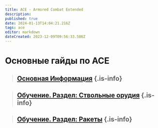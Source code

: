 ```yaml
---
title: ACE - Armored Combat Extended
description: 
published: true
date: 2024-01-13T14:04:21.216Z
tags: ace
editor: markdown
dateCreated: 2023-12-09T09:56:33.586Z
---
```


 # Основные гайды по ACE


> ##  [Основная Информация](/ACE/Основная_Информация) {.is-info} 



> ## [Обучение. Раздел: Ствольные орудия](/ACE/Обучение_Раздел_Ствольные_орудия) {.is-info}



> ## [Обучение. Раздел: Ракеты](/ACE/new-page) {.is-info}















